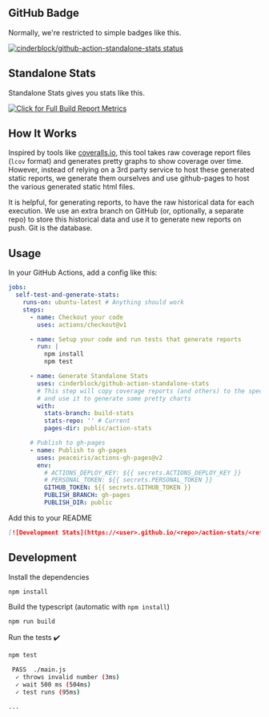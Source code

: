 ## GitHub Badge

Normally, we're restricted to simple badges like this.

[![cinderblock/github-action-standalone-stats status](https://github.com/cinderblock/github-action-standalone-stats/workflows/Main/badge.svg?branch=master)](https://github.com/cinderblock/github-action-standalone-stats/actions?query=branch%3Amaster)

## Standalone Stats

Standalone Stats gives you stats like this.

[![Click for Full Build Report Metrics](https://cinderblock.github.io/github-action-standalone-stats/dashboard.svg)](https://cinderblock.github.io/github-action-standalone-stats)

## How It Works

Inspired by tools like [coveralls.io](https://coveralls.io), this tool takes raw coverage report files (`lcov` format) and generates pretty graphs to show coverage over time.
However, instead of relying on a 3rd party service to host these generated static reports, we generate them ourselves and use github-pages to host the various generated static html files.

It is helpful, for generating reports, to have the raw historical data for each execution.
We use an extra branch on GitHub (or, optionally, a separate repo) to store this historical data and use it to generate new reports on push.
Git is the database.

## Usage

In your GitHub Actions, add a config like this:

```yml
jobs:
  self-test-and-generate-stats:
    runs-on: ubuntu-latest # Anything should work
    steps:
      - name: Checkout your code
        uses: actions/checkout@v1

      - name: Setup your code and run tests that generate reports
        run: |
          npm install
          npm test

      - name: Generate Standalone Stats
        uses: cinderblock/github-action-standalone-stats
        # This step will copy coverage reports (and others) to the specified historical branch
        # and use it to generate some pretty charts
        with:
          stats-branch: build-stats
          stats-repo: '' # Current
          pages-dir: public/action-stats

      # Publish to gh-pages
      - name: Publish to gh-pages
        uses: peaceiris/actions-gh-pages@v2
        env:
          # ACTIONS_DEPLOY_KEY: ${{ secrets.ACTIONS_DEPLOY_KEY }}
          # PERSONAL_TOKEN: ${{ secrets.PERSONAL_TOKEN }}
          GITHUB_TOKEN: ${{ secrets.GITHUB_TOKEN }}
          PUBLISH_BRANCH: gh-pages
          PUBLISH_DIR: public
```

Add this to your README
```md
[![Development Stats](https://<user>.github.io/<repo>/action-stats/<ref>/dashboard.svg)](https://<user>.github.io/<repo>/action-stats)
```

## Development

Install the dependencies  
```bash
npm install
```

Build the typescript (automatic with `npm install`)
```bash
npm run build
```

Run the tests :heavy_check_mark:  
```bash
npm test

 PASS  ./main.js
  ✓ throws invalid number (3ms)
  ✓ wait 500 ms (504ms)
  ✓ test runs (95ms)

...
```
